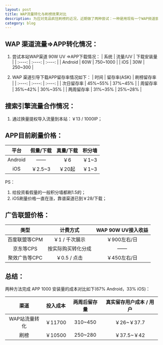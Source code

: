 ```yaml
---
layout: post
title: WAP流量转化与刷榜效果对比
description: 为应对竞品疯狂刷榜的近况，近期做了两种尝试：一种是用现有一个WAP频道尝试APP下载引导，一种是跟随Rank Cheating，以下为转化效果对比的一个调查报告。
category: blog
---
```


## WAP 渠道流量=>APP转化情况：
1. 尝试本站WAP渠道 90W UV =>APP下载情况：
|   系统        |   流量/UV     |   下载安装量      |
|   :----:      |   :----:      |   :----:          |
|   Android     |   60W         |   750~1000      |
|   iOS         |   30W         |   250~300         |

2. WAP 渠道引导下载APP留存率情况如下：
|   时间        |   留存率(ASK) |   刷榜留存率      |
|   :----:      |   :----:      |   :----:          |
|   次日留存率  |   45%~55%     |   37%~45%         |
|   周留存率  |   35%~42%     |   30%~35%         |
|   两周留存率  |   31%~35%     |   25%~28%         |

## 搜索引擎流量合作情况：
1. 通过换量提权导入流量到本站：￥13 / 1000IP；

## APP目前刷量价格：
|   平台    |   假量/下载   |   真量/下载   |   积分墙  |
|   :----:  |   :----:      |   :----:      |   :----:  |
|   Android |   ——          |   ￥6         |   ￥1~3   |
|   iOS     |   ￥2.5~3     |   ￥20起      |   ￥1~3   |
PS：
1. 给投资看假量的一般积分墙都刷1.5的；
2. iOS刷量价格一直在涨，靠谱渠道已到￥28/下载；

## 广告联盟价格：
|   类型        |   计费方式 |   WAP 90W UV接入收益      |
|   :----:      |   :----:      |   :----:          |
|   百度联盟等CPM  |   ￥1 / 千次展示    |   ￥900左右/日   |
|   京东等CPS  |   按实际购买转化分成    |   ——  |
|   聚效广告等CPC  |   ￥0.5 / 点击    |  ￥450左右/日   |


## 总结：
两种方法完成 APP 1000 安装量的成本对比如下(67% Android，33% iOS)：

|   渠道    |   投入成本   |   两周后留存量   |   真实留存用户成本 / 用户  |
|   :----:  |   :----:      |   :----:      |   :----:  |
|   WAP站流量转化 |  ￥11700  |   310~450      |   ￥26~￥37.7   |
|   刷榜     |   ￥10500     |   250~280      |   ￥37.5~￥42   |
